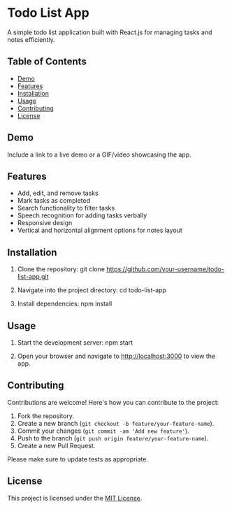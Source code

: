 # Todo List App

A simple todo list application built with React.js for managing tasks and notes efficiently.

## Table of Contents

- [Demo](#demo)
- [Features](#features)
- [Installation](#installation)
- [Usage](#usage)
- [Contributing](#contributing)
- [License](#license)

## Demo

Include a link to a live demo or a GIF/video showcasing the app.

## Features

- Add, edit, and remove tasks
- Mark tasks as completed
- Search functionality to filter tasks
- Speech recognition for adding tasks verbally
- Responsive design
- Vertical and horizontal alignment options for notes layout

## Installation

1. Clone the repository:
git clone https://github.com/your-username/todo-list-app.git


2. Navigate into the project directory:
cd todo-list-app


3. Install dependencies:
npm install


## Usage

1. Start the development server:
npm start

2. Open your browser and navigate to [http://localhost:3000](http://localhost:3000) to view the app.

## Contributing

Contributions are welcome! Here's how you can contribute to the project:

1. Fork the repository.
2. Create a new branch (`git checkout -b feature/your-feature-name`).
3. Commit your changes (`git commit -am 'Add new feature'`).
4. Push to the branch (`git push origin feature/your-feature-name`).
5. Create a new Pull Request.

Please make sure to update tests as appropriate.

## License

This project is licensed under the [MIT License](LICENSE).

